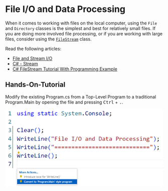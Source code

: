 # File I/O and Data Processing

When it comes to working with files on the local computer, using the `File` and `Directory` classes is the simplest and best for relatively small files. If you are doing more involved file processing, or if you are working with large files, consider using the [`FileStream`](https://learn.microsoft.com/en-us/dotnet/api/system.io.filestream?view=net-6.0) class.

Read the following articles:

- [File and Stream I/O](https://learn.microsoft.com/en-us/dotnet/standard/io/)
- [C# - Stream](https://www.tutorialsteacher.com/csharp/csharp-stream-io)
- [C# FileStream Tutorial With Programming Example](https://www.completecsharptutorial.com/basic/c-filestream-tutorial-with-programming-example.php)

## Hands-On-Tutorial

Modify the existing Program.cs from a Top-Level Program to a traditional Program.Main by opening the file and pressing <kbd>Ctrl</kbd> + <kbd>.</kbd>.

![Convert File](./images/ConvertToProgramMain.png)
